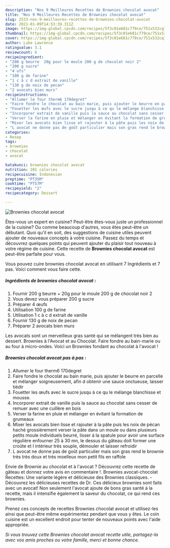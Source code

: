 ```yaml
---
description: "Nos 9 Meilleures Recettes de Brownies chocolat avocat"
title: "Nos 9 Meilleures Recettes de Brownies chocolat avocat"
slug: 2533-nos-9-meilleures-recettes-de-brownies-chocolat-avocat
date: 2021-01-09T14:53:39.311Z
image: https://img-global.cpcdn.com/recipes/5f3c01e681c779ce/751x532cq70/brownies-chocolat-avocat-photo-principale-de-la-recette.jpg
thumbnail: https://img-global.cpcdn.com/recipes/5f3c01e681c779ce/751x532cq70/brownies-chocolat-avocat-photo-principale-de-la-recette.jpg
cover: https://img-global.cpcdn.com/recipes/5f3c01e681c779ce/751x532cq70/brownies-chocolat-avocat-photo-principale-de-la-recette.jpg
author: Luke Lawrence
ratingvalue: 3.1
reviewcount: 6
recipeingredient:
- "200 g beurre  20g pour le moule 200 g de chocolat noir 2"
- "200 g sucre"
- "4 ufs"
- "100 g de farine"
- "1 c à c d extrait de vanille"
- "130 g de noix de pecan"
- "2 avocats bien murs"
recipeinstructions:
- "Allumer le four therm6 170degret"
- "Faire fondre le chocolat au bain marie, puis ajouter le beurre en parcelle et mélanger soigneusement, afin d obtenir une sauce onctueuse, laisser tiédir"
- "Fouetter les œufs avec le sucre jusqu à ce qu le mélange blanchisse et mousse."
- "Incorporer extrait de vanille puis la sauce au chocolat sans cesser de remuer avec une cuillère en bois"
- "Verser la farine en pluie et mélanger en évitant la formation de grumeaux"
- "Mixer les avocats bien lisse et rajouter à la pâte puis les noix de pécan haché grossièrement verser la pâte dans un moule ou dans plusieurs petits moule individuels beurré, lisser à la spatule pour avoir une surface régulière enfourner 25 à 30 mn, le dessus du gâteau doit former une croûte et l intérieur très souple, démouler et laisser refroidir"
- "L avocat ne donne pas de goût particulier mais son gras rend le brownie très très doux et très moelleux mon petit fils en raffole"
categories:
- Resep
tags:
- brownies
- chocolat
- avocat

katakunci: brownies chocolat avocat 
nutrition: 201 calories
recipecuisine: Indonesian
preptime: "PT35M"
cooktime: "PT57M"
recipeyield: "2"
recipecategory: Dessert

---
```



![Brownies chocolat avocat](https://img-global.cpcdn.com/recipes/5f3c01e681c779ce/751x532cq70/brownies-chocolat-avocat-photo-principale-de-la-recette.jpg)

Êtes-vous un expert en cuisine? Peut-être êtes-vous juste un professionnel de la cuisine? Ou comme beaucoup d'autres, vous êtes peut-être un débutant. Quoi qu'il en soit, des suggestions de cuisine utiles peuvent ajouter de nouveaux concepts à votre cuisine. Passez du temps et découvrez quelques points qui peuvent ajouter du plaisir tout nouveau à votre régime de cuisine. Cette recette de <strong> Brownies chocolat avocat </strong> est peut-être parfaite pour vous.

<!--inarticleads1-->

Vous pouvez cuire brownies chocolat avocat en utilisant 7 Ingrédients et 7 pas. Voici comment vous faire cette.

##### Ingrédients de brownies chocolat avocat :

1. Fournir 200 g beurre + 20g pour le moule 200 g de chocolat noir 2
1. Vous devez vous préparer 200 g sucre
1. Préparer 4 œufs
1. Utilisation 100 g de farine
1. Utilisation 1 c à c d extrait de vanille
1. Fournir 130 g de noix de pecan
1. Préparer 2 avocats bien murs


Les avocats sont un merveilleux gras santé qui se mélangent très bien au dessert. Brownies à l&#39;Avocat et au Chocolat. Faire fondre au bain-marie ou au four à micro-ondes. Voici un Brownies fondant au chocolat à l&#39;avocat ! 

<!--inarticleads2-->

##### Brownies chocolat avocat pas à pas :

1. Allumer le four therm6 170degret
1. Faire fondre le chocolat au bain marie, puis ajouter le beurre en parcelle et mélanger soigneusement, afin d obtenir une sauce onctueuse, laisser tiédir
1. Fouetter les œufs avec le sucre jusqu à ce qu le mélange blanchisse et mousse.
1. Incorporer extrait de vanille puis la sauce au chocolat sans cesser de remuer avec une cuillère en bois
1. Verser la farine en pluie et mélanger en évitant la formation de grumeaux
1. Mixer les avocats bien lisse et rajouter à la pâte puis les noix de pécan haché grossièrement verser la pâte dans un moule ou dans plusieurs petits moule individuels beurré, lisser à la spatule pour avoir une surface régulière enfourner 25 à 30 mn, le dessus du gâteau doit former une croûte et l intérieur très souple, démouler et laisser refroidir
1. L avocat ne donne pas de goût particulier mais son gras rend le brownie très très doux et très moelleux mon petit fils en raffole


Envie de Brownie au chocolat et à l&#39;avocat ? Découvrez cette recette de gâteau et donnez votre avis en commentaire !. Brownies avocat-chocolat Recettes: Une variante légère et délicieuse des Brownies classiques. - Découvrez les délicieuses recettes de Dr. Ces délicieux brownies sont faits avec un avocat! Non seulement l&#39;avocat ajoute de bons gras santé à la recette, mais il intensifie également la saveur du chocolat, ce qui rend ces brownies. 

<!--inarticleads1-->

<p>
Prenez ces concepts de recettes Brownies chocolat avocat et utilisez-les ainsi que peut-être même expérimentez pendant que vous y êtes. Le coin cuisine est un excellent endroit pour tenter de nouveaux points avec l'aide appropriée.
</p>

<p>
<i>Si vous trouvez cette Brownies chocolat avocat recette utile, partagez-la avec vos amis proches ou votre famille, merci et bonne chance.</i>
</p>
